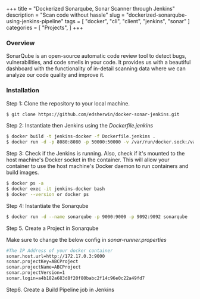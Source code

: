 +++
title = "Dockerized Sonarqube, Sonar Scanner through Jenkins"
description = "Scan code without hassle"
slug = "dockerized-sonarqube-using-jenkins-pipeline"
tags = [
    "docker",
    "cli",
    "client",
    "jenkins",
    "sonar"
]
categories = [
    "Projects",
]
+++
### Overview

SonarQube is an open-source automatic code review tool to detect bugs, vulnerabilities, and code smells in your code. It provides us with a beautiful dashboard with the functionality of in-detail scanning data where we can analyze our code quality and improve it.

### Installation

Step 1: Clone the repository to your local machine.

```sh
$ git clone https://github.com/edsherwin/docker-sonar-jenkins.git   
```

Step 2: Instantiate then Jenkins using the _Dockerfile.jenkins_

```sh
$ docker build -t jenkins-docker -f Dockerfile.jenkins .
$ docker run -d -p 8080:8080 -p 50000:50000 -v /var/run/docker.sock:/var/run/docker.sock --name jenkins-docker jenkins-docker:latest
```


Step 3: Check if the Jenkins is running. Also, check if it's mounted to the host machine's Docker socket in the container. This will allow your container to use the host machine's Docker daemon to run containers and build images.

```sh
$ docker ps -a
$ docker exec -it jenkins-docker bash
$ docker --version or docker ps
```

Step 4: Instantiate the Sonarqube

```sh
$ docker run -d --name sonarqube -p 9000:9000 -p 9092:9092 sonarqube
```

Step 5. Create a Project in Sonarqube

Make sure to change the below config in _sonar-runner.properties_

```sh
#The IP Address of your docker container
sonar.host.url=http://172.17.0.3:9000
sonar.projectKey=ABCProject
sonar.projectName=ABCProject
sonar.projectVersion=1
sonar.login=a4b182a683d8f20f80babc2f14c96e0c22a49fd7
```


Step6. Create a Build Pipeline job in Jenkins





